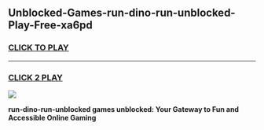 
## Unblocked-Games-run-dino-run-unblocked-Play-Free-xa6pd
<h3>
<a href="https://premium76.site?title=run-dino-run-unblocked&ref=12A">CLICK TO PLAY</a></h3>
<hr>

<h3>
<a href="https://premium76.site?title=run-dino-run-unblocked&ref=12A">CLICK 2 PLAY</a>
  
</h3>

<a href="https://premium76.site?title=run-dino-run-unblocked&ref=12A"><img src="https://clearcache.store/games.png"></a>


**run-dino-run-unblocked games unblocked: Your Gateway to Fun and Accessible Online Gaming**
